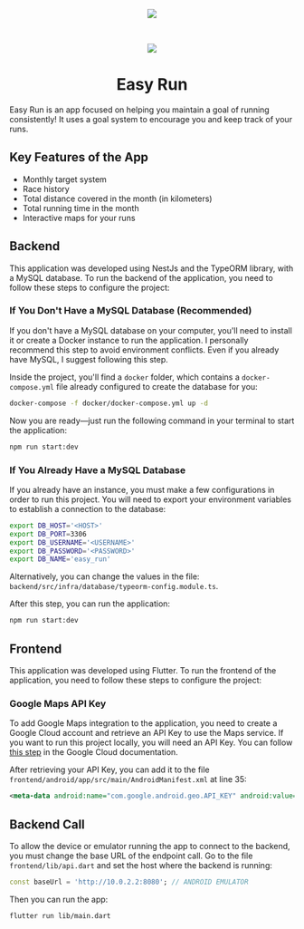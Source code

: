 
<p align="center"> <img src="https://github.com/user-attachments/assets/ab6f6057-7c84-4412-a6a5-af11d1abb328" /></p>
<br/>
<p align="center"><img src="https://skillicons.dev/icons?i=nestjs,flutter,mysql" /></p>
<h1 align="center"> Easy Run </h1></p>

Easy Run is an app focused on helping you maintain a goal of running consistently! It uses a goal system to encourage you and keep track of your runs.

## Key Features of the App
- Monthly target system
- Race history
- Total distance covered in the month (in kilometers)
- Total running time in the month
- Interactive maps for your runs

## Backend
This application was developed using NestJs and the TypeORM library, with a MySQL database. To run the backend of the application, you need to follow these steps to configure the project:

### If You Don't Have a MySQL Database (Recommended)
If you don't have a MySQL database on your computer, you'll need to install it or create a Docker instance to run the application. I personally recommend this step to avoid environment conflicts. Even if you already have MySQL, I suggest following this step.

Inside the project, you'll find a `docker` folder, which contains a `docker-compose.yml` file already configured to create the database for you:

```sh
docker-compose -f docker/docker-compose.yml up -d
```

Now you are ready—just run the following command in your terminal to start the application:

```sh
npm run start:dev
```

### If You Already Have a MySQL Database
If you already have an instance, you must make a few configurations in order to run this project. You will need to export your environment variables to establish a connection to the database:

```sh
export DB_HOST='<HOST>'
export DB_PORT=3306
export DB_USERNAME='<USERNAME>'
export DB_PASSWORD='<PASSWORD>'
export DB_NAME='easy_run'
```

Alternatively, you can change the values in the file: `backend/src/infra/database/typeorm-config.module.ts`.

After this step, you can run the application:

```sh
npm run start:dev
```

## Frontend
This application was developed using Flutter. To run the frontend of the application, you need to follow these steps to configure the project:

### Google Maps API Key
To add Google Maps integration to the application, you need to create a Google Cloud account and retrieve an API Key to use the Maps service. If you want to run this project locally, you will need an API Key. You can follow [this step](https://developers.google.com/maps/documentation/embed/get-api-key?hl=pt-br#:~:text=Go%20to%20the%20Google%20Maps%20Platform%20%3E%20Credentials%20page.&text=On%20the%20Credentials%20page%2C%20click,Click%20Close.) in the Google Cloud documentation.

After retrieving your API Key, you can add it to the file `frontend/android/app/src/main/AndroidManifest.xml` at line 35:

```xml
<meta-data android:name="com.google.android.geo.API_KEY" android:value="<YOUR-API-KEY>"/>
```

## Backend Call
To allow the device or emulator running the app to connect to the backend, you must change the base URL of the endpoint call. Go to the file `frontend/lib/api.dart` and set the host where the backend is running:

```dart
const baseUrl = 'http://10.0.2.2:8080'; // ANDROID EMULATOR
```

Then you can run the app:
```sh
flutter run lib/main.dart
```

